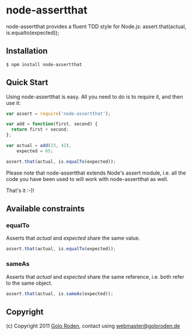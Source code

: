 # node-assertthat

node-assertthat provides a fluent TDD style for Node.js: assert.that(actual, is.equalto(expected));

## Installation

    $ npm install node-assertthat

## Quick Start

Using node-assertthat is easy. All you need to do is to require it, and then use it:

```javascript
var assert = require('node-assertthat');

var add = function(first, second) {
  return first + second;
};

var actual = add(23, 42),
    expected = 65;

assert.that(actual, is.equalTo(expected));
```

Please note that node-assertthat extends Node's assert module, i.e. all the code you have been used to will work with node-assertthat as well.

That's it :-)!

## Available constraints

### equalTo

Asserts that *actual* and *expected* share the same value.

```javascript
assert.that(actual, is.equalTo(expected));
```

### sameAs

Asserts that *actual* and *expected* share the same reference, i.e. both refer to the same object.

```javascript
assert.that(actual, is.sameAs(expected));
```

## Copyright

(c) Copyright 2011 [Golo Roden](http://www.goloroden.de), contact using webmaster@goloroden.de

